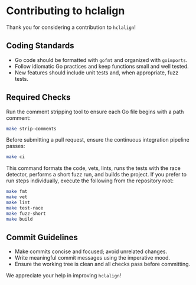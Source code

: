 # Contributing to hclalign

Thank you for considering a contribution to `hclalign`!

## Coding Standards

- Go code should be formatted with `gofmt` and organized with `goimports`.
- Follow idiomatic Go practices and keep functions small and well tested.
- New features should include unit tests and, when appropriate, fuzz tests.

## Required Checks

Run the comment stripping tool to ensure each Go file begins with a path comment:

```sh
make strip-comments
```

Before submitting a pull request, ensure the continuous integration pipeline passes:

```sh
make ci
```

This command formats the code, vets, lints, runs the tests with the race detector,
performs a short fuzz run, and builds the project. If you prefer to run steps
individually, execute the following from the repository root:

```sh
make fmt
make vet
make lint
make test-race
make fuzz-short
make build
```

## Commit Guidelines

- Make commits concise and focused; avoid unrelated changes.
- Write meaningful commit messages using the imperative mood.
- Ensure the working tree is clean and all checks pass before committing.

We appreciate your help in improving `hclalign`!
